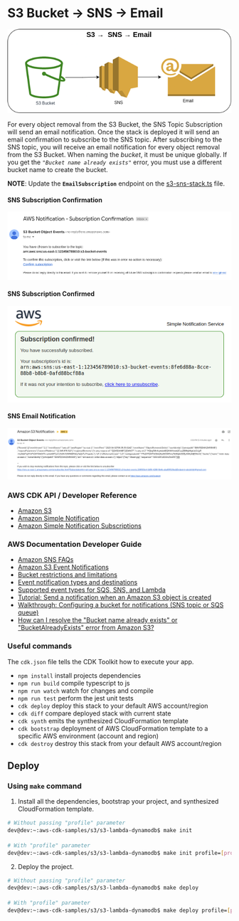 # S3 Bucket → SNS → Email

![S3 Bucket to SNS](assets/img/s3-sns.png)

For every object removal from the S3 Bucket, the SNS Topic Subscription will send an email notification. Once the stack is deployed it will send an email confirmation to subscribe to the SNS topic. After subscribing to the SNS topic, you will receive an email notification for every object removal from the S3 Bucket. When naming the *bucket*, it must be unique globally. If you get the *`"Bucket name already exists"`* error, you must use a different bucket name to create the bucket.

**NOTE**: Update the **`EmailSubscription`** endpoint on the [s3-sns-stack.ts](lib/stacks/s3-sns-stack.ts) file.

#### SNS Subscription Confirmation
![SNS Email Subscription Confirmation](assets/img/aws-sns-subscription-confirmation.png)

#### SNS Subscription Confirmed
![SNS Email Subscription Confirmed](assets/img/aws-sns-subscription-confirmed.png)

#### SNS Email Notification
![SNS Email Notification](assets/img/aws-sns-s3-email.png)

### AWS CDK API / Developer Reference
* [Amazon S3](https://docs.aws.amazon.com/cdk/api/v2/docs/aws-cdk-lib.aws_s3-readme.html)
* [Amazon Simple Notification](https://docs.aws.amazon.com/cdk/api/v2/docs/aws-cdk-lib.aws_sns-readme.html)
* [Amazon Simple Notification Subscriptions](https://docs.aws.amazon.com/cdk/api/v2/docs/aws-cdk-lib.aws_sns_subscriptions-readme.html)

### AWS Documentation Developer Guide
* [Amazon SNS FAQs](https://aws.amazon.com/sns/faqs/)
* [Amazon S3 Event Notifications](https://docs.aws.amazon.com/AmazonS3/latest/userguide/NotificationHowTo.html)
* [Bucket restrictions and limitations](https://docs.aws.amazon.com/AmazonS3/latest/userguide/BucketRestrictions.html)
* [Event notification types and destinations](https://docs.aws.amazon.com/AmazonS3/latest/userguide/notification-how-to-event-types-and-destinations.html)
* [Supported event types for SQS, SNS, and Lambda](https://docs.aws.amazon.com/AmazonS3/latest/userguide/notification-how-to-event-types-and-destinations.html#supported-notification-event-types)
* [Tutorial: Send a notification when an Amazon S3 object is created](https://docs.aws.amazon.com/eventbridge/latest/userguide/eb-s3-object-created-tutorial.html)
* [Walkthrough: Configuring a bucket for notifications (SNS topic or SQS queue)](https://docs.aws.amazon.com/AmazonS3/latest/userguide/ways-to-add-notification-config-to-bucket.html)
* [How can I resolve the "Bucket name already exists" or "BucketAlreadyExists" error from Amazon S3?](https://repost.aws/knowledge-center/s3-error-bucket-already-exists)

### Useful commands
The `cdk.json` file tells the CDK Toolkit how to execute your app.

* `npm install`     install projects dependencies
* `npm run build`   compile typescript to js
* `npm run watch`   watch for changes and compile
* `npm run test`    perform the jest unit tests
* `cdk deploy`      deploy this stack to your default AWS account/region
* `cdk diff`        compare deployed stack with current state
* `cdk synth`       emits the synthesized CloudFormation template
* `cdk bootstrap`   deployment of AWS CloudFormation template to a specific AWS environment (account and region)
* `cdk destroy`     destroy this stack from your default AWS account/region

## Deploy

### Using `make` command
1. Install all the dependencies, bootstrap your project, and synthesized CloudFormation template.
  ```bash
  # Without passing "profile" parameter
  dev@dev:~:aws-cdk-samples/s3/s3-lambda-dynamodb$ make init

  # With "profile" parameter
  dev@dev:~:aws-cdk-samples/s3/s3-lambda-dynamodb$ make init profile=[profile_name]
  ```

2. Deploy the project.

  ```bash
  # Without passing "profile" parameter
  dev@dev:~:aws-cdk-samples/s3/s3-lambda-dynamodb$ make deploy

  # With "profile" parameter
  dev@dev:~:aws-cdk-samples/s3/s3-lambda-dynamodb$ make deploy profile=[profile_name]
  ```